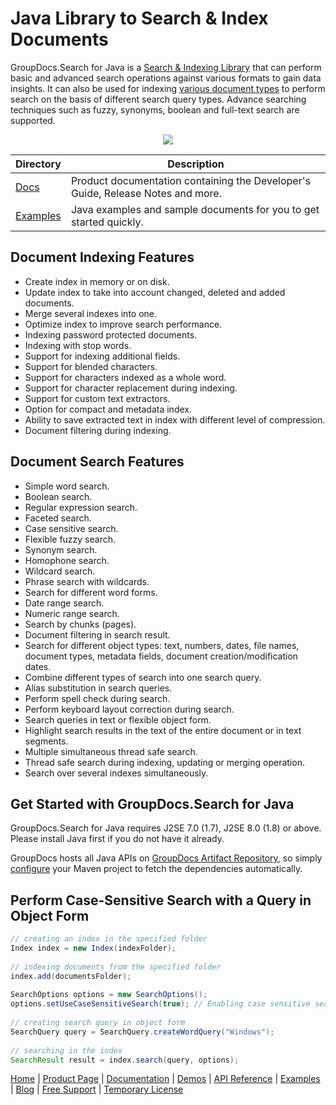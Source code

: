 
# Java Library to Search & Index Documents

GroupDocs.Search for Java is a [Search & Indexing Library](https://products.groupdocs.com/search/java) that can perform basic and advanced search operations against various formats to gain data insights. It can also be used for indexing [various document types](https://docs.groupdocs.com/search/java/supported-document-formats/) to perform search on the basis of different search query types. Advance searching techniques such as fuzzy, synonyms, boolean and full-text search are supported.

<p align="center">
  <a title="Download complete GroupDocs.Search for Java source code" href="https://github.com/groupdocs-search/GroupDocs.Search-for-Java/archive/master.zip"> 
    <img src="https://camo.githubusercontent.com/11839cd752a2d367f3149c7bee1742b68e4a4d37/68747470733a2f2f7261772e6769746875622e636f6d2f4173706f73654578616d706c65732f6a6176612d6578616d706c65732d64617368626f6172642f6d61737465722f696d616765732f646f776e6c6f61645a69702d427574746f6e2d4c617267652e706e67" data-canonical-src="https://raw.github.com/AsposeExamples/java-examples-dashboard/master/images/downloadZip-Button-Large.png" style="max-width:100%;">
  </a>
</p>

Directory | Description
--------- | -----------
[Docs](https://github.com/groupdocs-search/GroupDocs.Search-for-Java/tree/master/Docs)  | Product documentation containing the Developer's Guide, Release Notes and more.
[Examples](https://github.com/groupdocs-search/GroupDocs.Search-for-Java/tree/master/Examples)  | Java examples and sample documents for you to get started quickly. 

## Document Indexing Features

- Create index in memory or on disk.
- Update index to take into account changed, deleted and added documents.
- Merge several indexes into one.
- Optimize index to improve search performance.
- Indexing password protected documents.
- Indexing with stop words.
- Support for indexing additional fields.
- Support for blended characters.
- Support for characters indexed as a whole word.
- Support for character replacement during indexing.
- Support for custom text extractors.
- Option for compact and metadata index.
- Ability to save extracted text in index with different level of compression.
- Document filtering during indexing.

## Document Search Features

- Simple word search.
- Boolean search.
- Regular expression search.
- Faceted search.
- Case sensitive search.
- Flexible fuzzy search.
- Synonym search.
- Homophone search.
- Wildcard search.
- Phrase search with wildcards.
- Search for different word forms.
- Date range search.
- Numeric range search.
- Search by chunks (pages).
- Document filtering in search result.
- Search for different object types: text, numbers, dates, file names, document types, metadata fields, document creation/modification dates.
- Combine different types of search into one search query.
- Alias substitution in search queries.
- Perform spell check during search.
- Perform keyboard layout correction during search.
- Search queries in text or flexible object form.
- Highlight search results in the text of the entire document or in text segments.
- Multiple simultaneous thread safe search.
- Thread safe search during indexing, updating or merging operation.
- Search over several indexes simultaneously.


## Get Started with GroupDocs.Search for Java

GroupDocs.Search for Java requires J2SE 7.0 (1.7), J2SE 8.0 (1.8) or above. Please install Java first if you do not have it already. 

GroupDocs hosts all Java APIs on [GroupDocs Artifact Repository](https://artifact.groupdocs.com/webapp/#/artifacts/browse/tree/General/repo/com/groupdocs/groupdocs-search), so simply [configure](https://docs.groupdocs.com/search/java/installation/) your Maven project to fetch the dependencies automatically.

## Perform Case-Sensitive Search with a Query in Object Form

```java
// creating an index in the specified folder
Index index = new Index(indexFolder);
 
// indexing documents from the specified folder
index.add(documentsFolder);
 
SearchOptions options = new SearchOptions();
options.setUseCaseSensitiveSearch(true); // Enabling case sensitive search
 
// creating search query in object form
SearchQuery query = SearchQuery.createWordQuery("Windows");
 
// searching in the index
SearchResult result = index.search(query, options);
```

[Home](https://www.groupdocs.com/) | [Product Page](https://products.groupdocs.com/search/java) | [Documentation](https://docs.groupdocs.com/search/java/) | [Demos](https://products.groupdocs.app/search/family) | [API Reference](https://apireference.groupdocs.com/java/search) | [Examples](https://github.com/groupdocs-search/GroupDocs.search-for-Java/tree/master/Examples) | [Blog](https://blog.groupdocs.com/category/search/) | [Free Support](https://forum.groupdocs.com/c/search) | [Temporary License](https://purchase.groupdocs.com/temporary-license)

